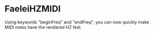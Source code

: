 # FaeleiHZMIDI
Using keywords "beginFreq" and "endFreq", you can now quickly make MIDI notes have the rendered HZ feel.
